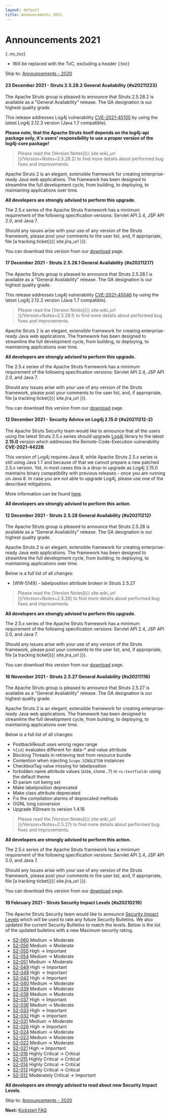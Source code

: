 ```yaml
---
layout: default
title: Announcements 2021
---
```


# Announcements 2021
{:.no_toc}

* Will be replaced with the ToC, excluding a header
{:toc}

<p class="pull-right">
  Skip to: <a href="announce-2020">Announcements - 2020</a>
</p>

#### 23 December 2021 - Struts 2.5.28.2 General Availability {#a20211223}

The Apache Struts group is pleased to announce that Struts 2.5.28.2 is available as a "General Availability"
release. The GA designation is our highest quality grade.

This release addresses Log4j vulnerability [CVE-2021-45105](https://logging.apache.org/log4j/2.x/security.html#CVE-2021-45105)
by using the latest Log4j 2.12.3 version (Java 1.7 compatible).

**Please note, that the Apache Struts itself depends on the log4j-api package only, it's users' responsibility 
to use a proper version of the log4j-core package!**

> Please read the [Version Notes]({{ site.wiki_url }}/Version+Notes+2.5.28.2) to find more details about performed
> bug fixes and improvements.

Apache Struts 2 is an elegant, extensible framework for creating enterprise-ready Java web applications.
The framework has been designed to streamline the full development cycle, from building, to deploying,
to maintaining applications over time.

**All developers are strongly advised to perform this upgrade.**

The 2.5.x series of the Apache Struts framework has a minimum requirement of the following specification versions:
Servlet API 2.4, JSP API 2.0, and Java 7.

Should any issues arise with your use of any version of the Struts framework, please post your comments to the user list,
and, if appropriate, file [a tracking ticket]({{ site.jira_url }}).

You can download this version from our [download](download.cgi#struts-ga) page.

#### 17 December 2021 - Struts 2.5.28.1 General Availability {#a20211217}

The Apache Struts group is pleased to announce that Struts 2.5.28.1 is available as a "General Availability"
release. The GA designation is our highest quality grade.

This release addresses Log4j vulnerability [CVE-2021-45046](https://logging.apache.org/log4j/2.x/security.html#CVE-2021-45046)
by using the latest Log4j 2.12.2 version (Java 1.7 compatible).

> Please read the [Version Notes]({{ site.wiki_url }}/Version+Notes+2.5.28.1) to find more details about performed
> bug fixes and improvements.

Apache Struts 2 is an elegant, extensible framework for creating enterprise-ready Java web applications.
The framework has been designed to streamline the full development cycle, from building, to deploying,
to maintaining applications over time.

**All developers are strongly advised to perform this upgrade.**

The 2.5.x series of the Apache Struts framework has a minimum requirement of the following specification versions:
Servlet API 2.4, JSP API 2.0, and Java 7.

Should any issues arise with your use of any version of the Struts framework, please post your comments to the user list,
and, if appropriate, file [a tracking ticket]({{ site.jira_url }}).

You can download this version from our [download](download.cgi#struts-ga) page.

#### 12 December 2021 - Security Advice on Log4j 2.15.0 {#a20211212-2}

The Apache Struts Security team would like to announce that all the users using the latest Struts 2.5.x series 
should upgrade [Log4j](https://logging.apache.org/log4j/2.x/) library to the  latest **2.15.0** version which addresses 
the Remote-Code-Execution vulnerability **CVE-2021-44228**. 

This version of Log4j requires Java 8, while Apache Struts 2.5.x series is still using Java 1.7 and because
of that we cannot prepare a new patched 2.5.x version. Yet, in most cases this is a drop-in upgrade as Log4j 2.15.0 
maintains binary compatibility with previous releases - once you are running on Java 8. In case you are not able 
to upgrade Log4j, please use one of  the described mitigations.

More information can be found [here](https://logging.apache.org/log4j/2.x/#News).

**All developers are strongly advised to perform this action.**

#### 12 December 2021 - Struts 2.5.28 General Availability {#a20211212}

The Apache Struts group is pleased to announce that Struts 2.5.28 is available as a "General Availability"
release. The GA designation is our highest quality grade.

Apache Struts 2 is an elegant, extensible framework for creating enterprise-ready Java web applications.
The framework has been designed to streamline the full development cycle, from building, to deploying,
to maintaining applications over time.

Below is a full list of all changes:

- [WW-5149] - labelposition attribute broken in Struts 2.5.27

> Please read the [Version Notes]({{ site.wiki_url }}/Version+Notes+2.5.28) to find more details about performed
> bug fixes and improvements.

**All developers are strongly advised to perform this upgrade.**

The 2.5.x series of the Apache Struts framework has a minimum requirement of the following specification versions:
Servlet API 2.4, JSP API 2.0, and Java 7.

Should any issues arise with your use of any version of the Struts framework, please post your comments to the user list,
and, if appropriate, file [a tracking ticket]({{ site.jira_url }}).

You can download this version from our [download](download.cgi#struts-ga) page.

#### 16 November 2021 - Struts 2.5.27 General Availability {#a20211116}

The Apache Struts group is pleased to announce that Struts 2.5.27 is available as a "General Availability"
release. The GA designation is our highest quality grade.

Apache Struts 2 is an elegant, extensible framework for creating enterprise-ready Java web applications.
The framework has been designed to streamline the full development cycle, from building, to deploying,
to maintaining applications over time.

Below is a full list of all changes:

- PostbackResult uses wrong regex range
- `%{id}` evaluates different for data-* and value attribute
- Blocking Threads in retrieving text from resource bundle
- Contention when injecting `Scope.SINGLETON` instances
- CheckboxTag value missing for labelposition
- forbidden name attribute values (size, clone...?) in `<s:textfield>` using the default theme
- ID param not being set
- Make labelposition deprecated
- Make class attribute deprecated
- Fix the compilation alarms of deprecated methods
- OGNL long conversion
- Upgrade XStream to version 1.4.16

> Please read the [Version Notes]({{ site.wiki_url }}/Version+Notes+2.5.27) to find more details about performed
> bug fixes and improvements.

**All developers are strongly advised to perform this action.**

The 2.5.x series of the Apache Struts framework has a minimum requirement of the following specification versions:
Servlet API 2.4, JSP API 2.0, and Java 7.

Should any issues arise with your use of any version of the Struts framework, please post your comments to the user list,
and, if appropriate, file [a tracking ticket]({{ site.jira_url }}).

You can download this version from our [download](download.cgi#struts-ga) page.

#### 19 February 2021 - Struts Security Impact Levels {#a20210219}

The Apache Struts Security team would like to announce [Security Impact Levels](https://cwiki.apache.org/confluence/display/WW/Security+Bulletins#SecurityBulletins-Securityimpactlevels)
which will be used to rate any future Security Bulletins. We also updated the current Security Bulletins to match
the levels. Below is the list of the updated bulletins with a new Maximum security rating.

- [S2-060](https://cwiki.apache.org/confluence/display/WW/S2-060)
  Medium -> Moderate
- [S2-056](https://cwiki.apache.org/confluence/display/WW/S2-056)
  Medium -> Moderate
- [S2-055](https://cwiki.apache.org/confluence/display/WW/S2-055)
  High -> Important
- [S2-054](https://cwiki.apache.org/confluence/display/WW/S2-054)
  Medium -> Moderate
- [S2-051](https://cwiki.apache.org/confluence/display/WW/S2-051)
  Medium -> Moderate
- [S2-049](https://cwiki.apache.org/confluence/display/WW/S2-049)
  High -> Important
- [S2-048](https://cwiki.apache.org/confluence/display/WW/S2-048)
  High -> Important
- [S2-042](https://cwiki.apache.org/confluence/display/WW/S2-042)
  High -> Important
- [S2-040](https://cwiki.apache.org/confluence/display/WW/S2-040)
  Medium -> Moderate
- [S2-039](https://cwiki.apache.org/confluence/display/WW/S2-039)
  Medium -> Moderate
- [S2-038](https://cwiki.apache.org/confluence/display/WW/S2-038)
  Medium -> Moderate
- [S2-037](https://cwiki.apache.org/confluence/display/WW/S2-037)
  High -> Important
- [S2-036](https://cwiki.apache.org/confluence/display/WW/S2-036)
  Medium -> Moderate
- [S2-033](https://cwiki.apache.org/confluence/display/WW/S2-033)
  High -> Important
- [S2-032](https://cwiki.apache.org/confluence/display/WW/S2-032)
  High -> Important
- [S2-031](https://cwiki.apache.org/confluence/display/WW/S2-031)
  Medium -> Moderate
- [S2-026](https://cwiki.apache.org/confluence/display/WW/S2-026)
  High -> Important
- [S2-024](https://cwiki.apache.org/confluence/display/WW/S2-024)
  Medium -> Moderate
- [S2-023](https://cwiki.apache.org/confluence/display/WW/S2-023)
  Medium -> Moderate
- [S2-022](https://cwiki.apache.org/confluence/display/WW/S2-022)
  Medium -> Moderate
- [S2-021](https://cwiki.apache.org/confluence/display/WW/S2-021)
  High -> Important
- [S2-016](https://cwiki.apache.org/confluence/display/WW/S2-016)
  Highly Critical -> Critical
- [S2-015](https://cwiki.apache.org/confluence/display/WW/S2-015)
  Highly Critical -> Critical
- [S2-014](https://cwiki.apache.org/confluence/display/WW/S2-014)
  Highly Critical -> Critical
- [S2-013](https://cwiki.apache.org/confluence/display/WW/S2-013)
  Highly Critical -> Critical
- [S2-012](https://cwiki.apache.org/confluence/display/WW/S2-012)
  Moderately Critical -> Important

**All developers are strongly advised to read about new Security Impact Levels.**

<p class="pull-right">
  Skip to: <a href="announce-2020.html">Announcements - 2020</a>
</p>

<p class="pull-left">
  <strong>Next:</strong>
  <a href="kickstart.html">Kickstart FAQ</a>
</p>
